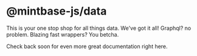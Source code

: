 # @mintbase-js/data

This is your one stop shop for all things data. We've got it all! Graphql? no problem. Blazing fast wrappers? You betcha.

Check back soon for even more great documentation right here.